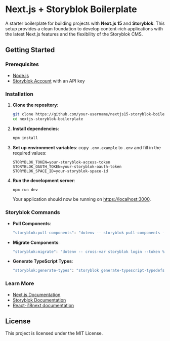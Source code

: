 # Next.js + Storyblok Boilerplate

A starter boilerplate for building projects with **Next.js 15** and **Storyblok**. This setup provides a clean foundation to develop content-rich applications with the latest Next.js features and the flexibility of the Storyblok CMS.



## Getting Started

### Prerequisites
- [Node.js](https://nodejs.org/) 
- [Storyblok Account](https://www.storyblok.com/) with an API key

### Installation

1. **Clone the repository**:
   ```bash
   git clone https://github.com/your-username/nextjs15-storyblok-boilerplate.git
   cd nextjs-storyblok-boilerplate
   ```

2. **Install dependencies**:
   ```bash
   npm install
   ```

3. **Set up environment variables**:
   copy `.env.example` to `.env` and fill in the required values:
   ```
   STORYBLOK_TOKEN=your-storyblok-access-token
   STORYBLOK_OAUTH_TOKEN=your-storyblok-oauth-token
   STORYBLOK_SPACE_ID=your-storyblok-space-id
   ```

4. **Run the development server**:
   ```bash
   npm run dev
   ```

   Your application should now be running on [https://localhost:3000](https://localhost:3000).

### Storyblok Commands

- **Pull Components**:
  ```bash
  "storyblok:pull-components": "dotenv -- storyblok pull-components --space $STORYBLOK_SPACE_ID"
  ```

- **Migrate Components**:
  ```bash
  "storyblok:migrate": "dotenv -- cross-var storyblok login --token %STORYBLOK_OAUTH_TOKEN% && dotenv -- cross-var storyblok push-components ./src/storyblok/components.json --space %STORYBLOK_SPACE_ID% && storyblok logout"
  ```

- **Generate TypeScript Types**:
  ```bash
  "storyblok:generate-types": "storyblok generate-typescript-typedefs --sourceFilePaths ./src/storyblok/components.json --destinationFilePath ./component-types-sb.d.ts"
  ```


### Learn More

- [Next.js Documentation](https://nextjs.org/docs)
- [Storyblok Documentation](https://www.storyblok.com/docs)
- [React-i18next documentation](https://react.i18next.com/)

## License

This project is licensed under the MIT License.
